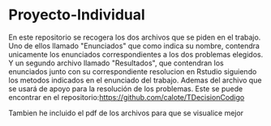 # Proyecto-Individual

En este repositorio se recogera los dos archivos que se piden en el trabajo. Uno de ellos llamado "Enunciados" que como indica su nombre, contendra unicamente los enunciados correspondientes a los dos problemas elegidos. Y un segundo archivo llamado "Resultados", que contendran los enunciados junto con su correspondiente resolucion en Rstudio siguiendo los metodos indicados en el enunciado del trabajo.
Ademas del archivo que se usará de apoyo para la resolución de los problemas. Este se puede encontrar en el repositorio:https://github.com/calote/TDecisionCodigo

Tambien he incluido el pdf de los archivos para que se visualice mejor
